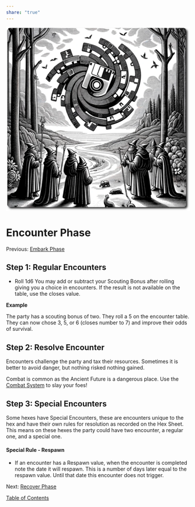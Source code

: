 ```yaml
---
share: "true"
---
```


![encounter-phase](./encounter-phase.png)    
    
# Encounter Phase    
Previous: [Embark Phase](./Embark-Phase.html)    
    
## Step 1: Regular Encounters    
    
- Roll 1d6 You may add or subtract your Scouting Bonus after rolling giving you a choice in encounters. If the result is not available on the table, use the closes value.

**Example** 

The  party has a scouting bonus of two. They roll a 5 on the encounter table. They can now chose 3, 5, or 6 (closes number to 7) and improve their odds of survival.
    
## Step 2: Resolve Encounter    
    
Encounters challenge the party and tax their resources. Sometimes it is better to avoid danger, but nothing risked nothing gained.     
    
Combat is common as the Ancient Future is a dangerous place. Use the [Combat System](./Combat-System.html) to slay your foes!    
    
## Step 3: Special Encounters    
    
Some hexes have Special Encounters, these are encounters unique to the hex and have their own rules for resolution as recorded on the Hex Sheet. This means on these hexes the party could have two encounter, a regular one, and a special one.

#### Special Rule - Respawn

- If an encounter has a Respawn value, when the encounter is completed note the date it will respawn. This is a number of days later equal to the respawn value. Until that date this encounter does not trigger.
   
Next: [Recover Phase](./Recover-Phase.html)    
    
[Table of Contents](./Table-of-Contents.html)